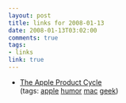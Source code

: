 ```yaml
--- 
layout: post
title: links for 2008-01-13
date: 2008-01-13T03:02:00
comments: true
tags:
- links
link: true
---
```

<ul class="delicious">
	<li>
		<div class="delicious-link"><a href="http://www.misterbg.org/AppleProductCycle/">The Apple Product Cycle</a></div>
		<div class="delicious-tags">(tags: <a href="http://del.icio.us/zanshin/apple">apple</a> <a href="http://del.icio.us/zanshin/humor">humor</a> <a href="http://del.icio.us/zanshin/mac">mac</a> <a href="http://del.icio.us/zanshin/geek">geek</a>)</div>
	</li>
</ul>
